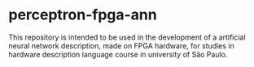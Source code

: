# perceptron-fpga-ann
This repository is intended to be used in the development of a artificial neural network description, made on FPGA hardware, for studies in hardware description language course in university of São Paulo.
